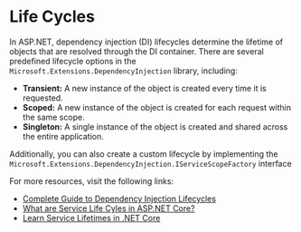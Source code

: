 # Life Cycles

In ASP.NET, dependency injection (DI) lifecycles determine the lifetime of objects that are resolved through the DI container. There are several predefined lifecycle options in the `Microsoft.Extensions.DependencyInjection` library, including:

- **Transient:** A new instance of the object is created every time it is requested.
- **Scoped:** A new instance of the object is created for each request within the same scope.
- **Singleton:** A single instance of the object is created and shared across the entire application.

Additionally, you can also create a custom lifecycle by implementing the `Microsoft.Extensions.DependencyInjection.IServiceScopeFactory` interface

For more resources, visit the following links:

 - [Complete Guide to Dependency Injection Lifecycles](https://www.youtube.com/watch?v=wA5bPsv2CLA)
 - [What are Service Life Cyles in ASP.NET Core?](https://endjin.com/blog/2022/09/service-lifetimes-in-aspnet-core)
 - [Learn Service Lifetimes in .NET Core](https://henriquesd.medium.com/dependency-injection-and-service-lifetimes-in-net-core-ab9189349420)